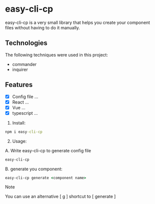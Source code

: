 # easy-cli-cp

<!-- 2.Introduction -->

easy-cli-cp is a very small library that helps you create your component files without having to do it manually.

<!-- 3.Technologies -->

## Technologies

The following techniques were used in this project:

- commander
- inquirer

## Features

- [x] Config file ...
- [x] React ...
- [x] Vue ...
- [x] typescript ...

1. Install:

```cmd
npm i easy-cli-cp
```

2. Usage:

A. Write easy-cli-cp to generate config file

```cmd
easy-cli-cp
```

B. generate you component:

```cmd
easy-cli-cp generate <component name>
```

> [!NOTE]
> You can use an alternative [ g ] shortcut to [ generate ]
